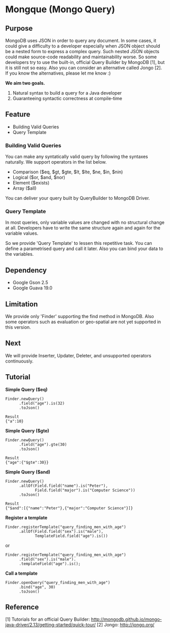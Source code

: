 # Mongque (Mongo Query)
## Purpose

MongoDB uses JSON in order to query any document.
In some cases, it could give a difficulty to a developer especially when JSON object should be a nested form to express a complex query.
Such nested JSON objects could make source-code readability and maintainability worse.
So some developers try to use the built-in, official Query Builder by MongoDB [1], but it is still not so easy.
Also you can consider an alternative called Jongo [2].
If you know the alternatives, please let me know :)

**We aim two goals.**

1. Natural syntax to build a query for a Java developer
2. Guaranteeing syntactic correctness at compile-time

## Feature

- Building Valid Queries
- Query Template

### Building Valid Queries

You can make any syntatically valid query by following the syntaxes naturally.
We support operators in the list below.

- Comparison ($eq, $gt, $gte, $lt, $lte, $ne, $in, $nin)
- Logical ($or, $and, $nor)
- Element ($exists)
- Array ($all)

You can deliver your query built by QueryBuilder to MongoDB Driver.

### Query Template

In most queries, only variable values are changed with no structural change at all.
Developers have to write the same structure again and again for the variable values.

So we provide 'Query Template' to lessen this repetitive task.
You can define a parametrised query and call it later.
Also you can bind your data to the variables.

## Dependency

- Google Gson 2.5
- Google Guava 19.0

## Limitation

We provide only 'Finder' supporting the find method in MongoDB.
Also some operators such as evaluation or geo-spatial are not yet supported in this version.

## Next

We will provide Inserter, Updater, Deleter, and unsupported operators continuously.

## Tutorial

**Simple Query ($eq)**

```
Finder.newQuery()
      .field("age").is(32)
      .toJson()
```
```
Result 
{"a":10}
```

**Simple Query ($gte)**
```
Finder.newQuery()
      .field("age").gte(30)
      .toJson()
```
```
Result
{"age":{"$gte":30}}
```

**Simple Query ($and)**

```
Finder.newQuery()
      .allOf(Field.field("name").is("Peter"), 
             Field.field("major").is("Computer Science"))
      .toJson()
```
```
Result
{"$and":[{"name":"Peter"},{"major":"Computer Science"}]}
```

**Register a template**
```
Finder.registerTemplate("query_finding_men_with_age")
      .allOf(Field.field("sex").is("male"), 
             TemplateField.field("age").is())
```
or
```
Finder.registerTemplate("query_finding_men_with_age")
      .field("sex").is("male").
      .templateField("age").is();
```

**Call a template**
```
Finder.openQuery("query_finding_men_with_age")
      .bind("age", 30)
      .toJson()
```

## Reference
[1] Tutorials for an official Query Builder: http://mongodb.github.io/mongo-java-driver/2.13/getting-started/quick-tour/
[2] Jongo: http://jongo.org/
